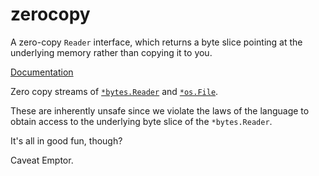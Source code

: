 # zerocopy

A zero-copy `Reader` interface, which returns a byte slice pointing at the
underlying memory rather than copying it to you.

[Documentation](https://godoc.org/github.com/pwaller/zerocopy)

Zero copy streams of [`*bytes.Reader`](http://golang.org/pkg/bytes/#Reader) and [`*os.File`](http://golang.org/pkg/os/#File).

These are inherently unsafe since we violate the laws of the language to obtain
access to the underlying byte slice of the `*bytes.Reader`.

It's all in good fun, though?

Caveat Emptor.
